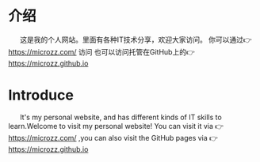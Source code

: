 # 介绍
&nbsp;&nbsp;&nbsp;&nbsp;&nbsp;&nbsp;这是我的个人网站。里面有各种IT技术分享，欢迎大家访问。 
你可以通过👉https://microzz.com/ 访问 
也可以访问托管在GitHub上的👉https://microzz.github.io 

# Introduce
&nbsp;&nbsp;&nbsp;&nbsp;&nbsp;&nbsp;It's my personal website, and has different kinds of IT skills to learn.Welcome to visit my personal website! 
You can visit it via 👉 https://microzz.com/ ,you can also visit the GitHub pages via 👉 https://microzz.github.io





